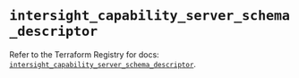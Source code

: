 # `intersight_capability_server_schema_descriptor`

Refer to the Terraform Registry for docs: [`intersight_capability_server_schema_descriptor`](https://registry.terraform.io/providers/ciscodevnet/intersight/1.0.71/docs/resources/capability_server_schema_descriptor).
